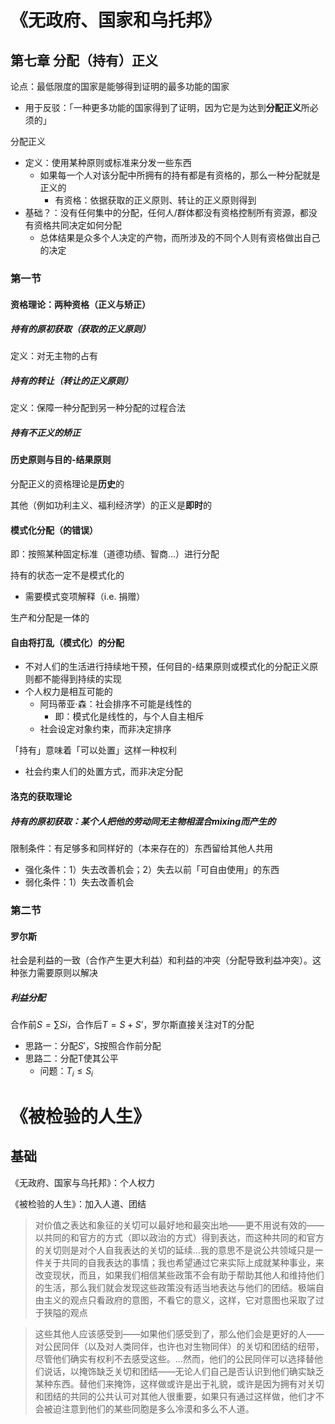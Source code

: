 # 《无政府、国家和乌托邦》

## 第七章  分配（持有）正义

论点：最低限度的国家是能够得到证明的最多功能的国家

* 用于反驳：「一种更多功能的国家得到了证明，因为它是为达到**分配正义**所必须的」

分配正义

* 定义：使用某种原则或标准来分发一些东西
  * 如果每一个人对该分配中所拥有的持有都是有资格的，那么一种分配就是正义的
    * 有资格：依据获取的正义原则、转让的正义原则得到
* 基础？：没有任何集中的分配，任何人/群体都没有资格控制所有资源，都没有资格共同决定如何分配
  * 总体结果是众多个人决定的产物，而所涉及的不同个人则有资格做出自己的决定

### 第一节

#### 资格理论：两种资格（正义与矫正）

##### 持有的原初获取（获取的正义原则）

定义：对无主物的占有

##### 持有的转让（转让的正义原则）

定义：保障一种分配到另一种分配的过程合法

##### 持有不正义的矫正

#### 历史原则与目的-结果原则

分配正义的资格理论是**历史**的

其他（例如功利主义、福利经济学）的正义是**即时**的

#### 模式化分配（的错误）

即：按照某种固定标准（道德功绩、智商...）进行分配

持有的状态一定不是模式化的

* 需要模式变项解释（i.e. 捐赠）

生产和分配是一体的

#### 自由将打乱（模式化）的分配

* 不对人们的生活进行持续地干预，任何目的-结果原则或模式化的分配正义原则都不能得到持续的实现
* 个人权力是相互可能的
  * 阿玛蒂亚·森：社会排序不可能是线性的
    * 即：模式化是线性的，与个人自主相斥
  * 社会设定对象约束，而非决定排序

「持有」意味着「可以处置」这样一种权利

* 社会约束人们的处置方式，而非决定分配

#### 洛克的获取理论

##### 持有的原初获取：某个人把他的劳动同无主物相混合mixing而产生的

限制条件：有足够多和同样好的（本来存在的）东西留给其他人共用

* 强化条件：1）失去改善机会；2）失去以前「可自由使用」的东西
* 弱化条件：1）失去改善机会

### 第二节

#### 罗尔斯

社会是利益的一致（合作产生更大利益）和利益的冲突（分配导致利益冲突）。这种张力需要原则以解决

##### 利益分配

合作前$S=\sum Si$，合作后$T=S+S’$，罗尔斯直接关注对T的分配

* 思路一：分配$S'$，S按照合作前分配
* 思路二：分配T使其公平
  * 问题：$T_i\le S_i$



# 《被检验的人生》

## 基础

《无政府、国家与乌托邦》：个人权力

《被检验的人生》：加入人道、团结

> 对价值之表达和象征的关切可以最好地和最突出地——更不用说有效的——以共同的和官方的方式（即以政治的方式）得到表达，而这种共同的和官方的关切则是对个人自我表达的关切的延续...我的意思不是说公共领域只是一件关于共同的自我表达的事情；我也希望通过它来实际上成就某种事业，来改变现状，而且，如果我们相信某些政策不会有助于帮助其他人和维持他们的生活，那么我们就会发现这些政策没有适当地表达与他们的团结。极端自由主义的观点只看政府的意图，不看它的意义，这样，它对意图也采取了过于狭隘的观点

> 这些其他人应该感受到——如果他们感受到了，那么他们会是更好的人——对公民同伴（以及对人类同伴，也许也对生物同伴）的关切和团结的纽带，尽管他们确实有权利不去感受这些。...然而，他们的公民同伴可以选择替他们说话，以掩饰缺乏关切和团结——无论人们自己是否认识到他们确实缺乏某种东西。替他们来掩饰，这样做或许是出于礼貌，或许是因为拥有对关切和团结的共同的公共认可对其他人很重要，如果只有通过这样做，他们才不会被迫注意到他们的某些同胞是多么冷漠和多么不人道。





